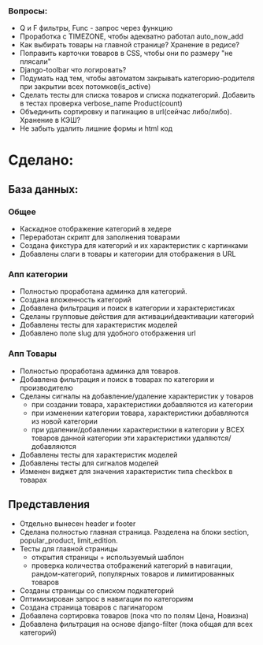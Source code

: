 ### Вопросы:
* Q и F фильтры, Func - запрос через функцию
* Проработка с TIMEZONE, чтобы адекватно работал  auto_now_add
* Как выбирать товары на главной странице? Хранение в редисе?
* Поправить карточки товаров в CSS, чтобы они по размеру "не плясали"
* Django-toolbar что логировать?
* Подумать над тем, чтобы автоматом закрывать категорию-родителя при закрытии всех потомков(is_active)
* Сделать тесты для списка товаров и списка подкатегорий. Добавить в тестах проверка verbose_name Product(count)
* Объединить сортировку и пагинацию в url(сейчас либо/либо). Хранение в КЭШ?
* Не забыть удалить лишние формы и html код

# Сделано:

## База данных:

### Общее
* Каскадное отображение категорий в хедере
* Переработан скрипт для заполнения товарами
* Создана фикстура для категорий и их характеристик с картинками
* Добавлены слаги в товары и категории для отображения в URL
    
### Апп категории
* Полностью проработана админка для категорий.
* Создана вложенность категорий
* Добавлена фильтрация и поиск в категории и характеристиках
* Сделаны групповые действия для активации\деактивации категорий
* Добавлены тесты для характеристик моделей
* Добавлено поле slug для удобного отображения url

### Апп Товары
* Полностью проработана админка для товаров.
* Добавлена фильтрация и поиск в товарах по категории и производителю
* Сделаны сигналы на добавление/удаление характеристик у товаров
  - при создании товара, характеристики добавляются из категории
  - при изменении категории товара, характеристики добавляются из новой категории
  - при удалении/добавлении характеристики в категории 
  у ВСЕХ товаров данной категории эти характеристики удаляются/добавляются
* Добавлены тесты для характеристик моделей
* Добавлены тесты для сигналов моделей
* Изменен виджет для значения характеристик типа checkbox в товарах

## Представления
* Отдельно вынесен header и footer
* Сделана полностью главная страница. Разделена на блоки section, popular_product, limit_edition.
* Тесты для главной страницы
  + открытия страницы + используемый шаблон
  + проверка количества отображений категорий в навигации, рандом-категорий, 
  популярных товаров и лимитированных товаров
* Созданы страницы со списком подкатегорий
* Оптимизирован запрос в навигации по категориям
* Создана страница товаров с пагинатором
* Добавлена сортировка товаров (пока что по полям Цена, Новизна)
* Добавлена фильтрация на основе django-filter (пока общая для всех категорий)